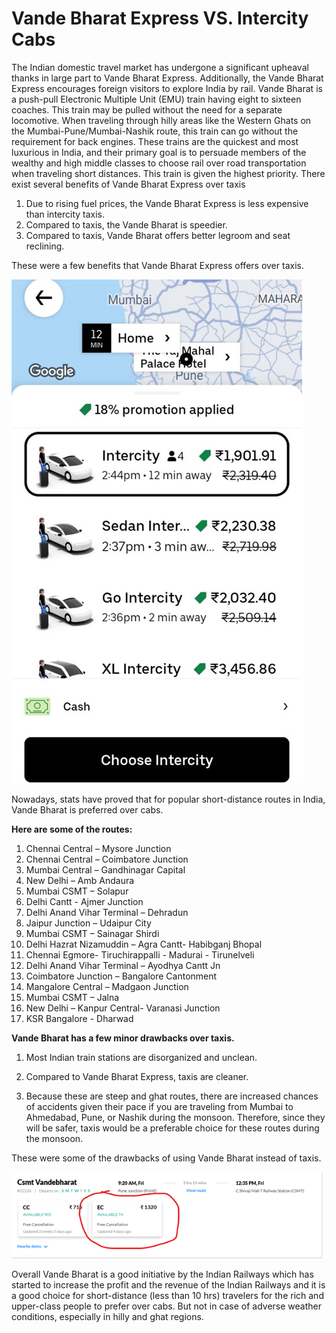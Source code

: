 # Vande Bharat Express VS. Intercity Cabs

The Indian domestic travel market has undergone a significant upheaval thanks in large part to Vande Bharat Express. Additionally, the Vande Bharat Express encourages foreign visitors to explore India by rail.
Vande Bharat is a push-pull Electronic Multiple Unit (EMU) train having eight to sixteen coaches. This train may be pulled without the need for a separate locomotive. When traveling through hilly areas like the Western Ghats on the Mumbai-Pune/Mumbai-Nashik route, this train can go without the requirement for back engines. These trains are the quickest and most luxurious in India, and their primary goal is to persuade members of the wealthy and high middle classes to choose rail over road transportation when traveling short distances. This train is given the highest priority.
There exist several benefits of Vande Bharat Express over taxis

1. Due to rising fuel prices, the Vande Bharat Express is less expensive than intercity taxis.
2. Compared to taxis, the Vande Bharat is speedier.
3. Compared to taxis, Vande Bharat offers better legroom and seat reclining.
 
These were a few benefits that Vande Bharat Express offers over taxis.

![Uber Intercity fare from my residence in Pune to Mumbai's Taj Mahal Palace in Colaba, Mumbai.](./Media/uber-screenshot.jpg)

Nowadays, stats have proved that for popular short-distance routes in India, Vande Bharat is preferred over cabs.

**Here are some of the routes:**

1. Chennai Central – Mysore Junction
2.	Chennai Central – Coimbatore Junction
3.	Mumbai Central – Gandhinagar Capital
4.	New Delhi – Amb Andaura
5.	Mumbai CSMT – Solapur
6.	Delhi Cantt - Ajmer Junction
7.	Delhi Anand Vihar Terminal – Dehradun
8.	Jaipur Junction – Udaipur City
9.	Mumbai CSMT – Sainagar Shirdi
10.	Delhi Hazrat Nizamuddin – Agra Cantt- Habibganj Bhopal
11.	Chennai Egmore- Tiruchirappalli - Madurai - Tirunelveli
12.	Delhi Anand Vihar Terminal – Ayodhya Cantt Jn
13.	Coimbatore Junction – Bangalore Cantonment
14.	Mangalore Central – Madgaon Junction
15.	Mumbai CSMT – Jalna
16.	New Delhi – Kanpur Central- Varanasi Junction
17.	KSR Bangalore - Dharwad 

**Vande Bharat has a few minor drawbacks over taxis.** 
1. Most Indian train stations are disorganized and unclean.
2. Compared to Vande Bharat Express, taxis are cleaner.

3. Because these are steep and ghat routes, there are increased chances of accidents given their pace if you are traveling from Mumbai to Ahmedabad, Pune, or Nashik during the monsoon. Therefore, since they will be safer, taxis would be a preferable choice for these routes during the monsoon.
 
These were some of the drawbacks of using Vande Bharat instead of taxis.

![Uber Intercity fare from my residence in Pune to Mumbai's Taj Mahal Palace in Colaba, Mumbai.](./Media/vande-bharat-fare.png)

Overall Vande Bharat is a good initiative by the Indian Railways which has started to increase the profit and the revenue of the Indian Railways and it is a good choice for short-distance (less than 10 hrs) travelers for the rich and upper-class people to prefer over cabs. But not in case of adverse weather conditions, especially in hilly and ghat regions.



